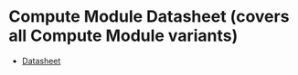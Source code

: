 # Compute Module Datasheet (covers all Compute Module variants)

* [Datasheet](datasheets/rpi_DATA_CM_1p0.pdf)
